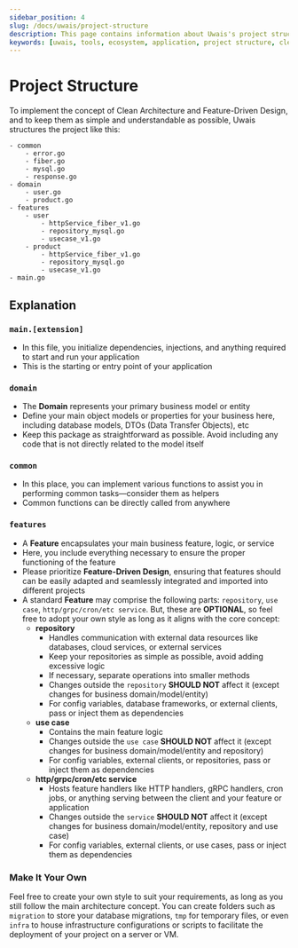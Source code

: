 ```yaml
---
sidebar_position: 4
slug: /docs/uwais/project-structure
description: This page contains information about Uwais's project structure
keywords: [uwais, tools, ecosystem, application, project structure, clean architecture, feature driven design, domain driven design, design pattern]
---
```


# Project Structure

To implement the concept of Clean Architecture and Feature-Driven Design, and to keep them as simple and understandable as possible, Uwais structures the project like this:

```text title="Example (Go)"
- common
    - error.go
    - fiber.go
    - mysql.go
    - response.go
- domain
    - user.go
    - product.go
- features
    - user
        - httpService_fiber_v1.go
        - repository_mysql.go
        - usecase_v1.go
    - product
    	- httpService_fiber_v1.go
        - repository_mysql.go
        - usecase_v1.go
- main.go
```

## Explanation

### `main.[extension]`

- In this file, you initialize dependencies, injections, and anything required to start and run your application
- This is the starting or entry point of your application

### `domain`

- The **Domain** represents your primary business model or entity
- Define your main object models or properties for your business here, including database models, DTOs (Data Transfer Objects), etc
- Keep this package as straightforward as possible. Avoid including any code that is not directly related to the model itself

### `common`

- In this place, you can implement various functions to assist you in performing common tasks—consider them as helpers
- Common functions can be directly called from anywhere

### `features`

- A **Feature** encapsulates your main business feature, logic, or service
- Here, you include everything necessary to ensure the proper functioning of the feature
- Please prioritize **Feature-Driven Design**, ensuring that features should can be easily adapted and seamlessly integrated and imported into different projects
- A standard **Feature** may comprise the following parts: `repository`, `use case`, `http/grpc/cron/etc service`. But, these are **OPTIONAL**, so feel free to adopt your own style as long as it aligns with the core concept:
    - **repository**
        - Handles communication with external data resources like databases, cloud services, or external services
        - Keep your repositories as simple as possible, avoid adding excessive logic
        - If necessary, separate operations into smaller methods
        - Changes outside the `repository` **SHOULD NOT** affect it (except changes for business domain/model/entity)
        - For config variables, database frameworks, or external clients, pass or inject them as dependencies
    - **use case**
        - Contains the main feature logic
        - Changes outside the `use case` **SHOULD NOT** affect it (except changes for business domain/model/entity and repository)
        - For config variables, external clients, or repositories, pass or inject them as dependencies
    - **http/grpc/cron/etc service**
        - Hosts feature handlers like HTTP handlers, gRPC handlers, cron jobs, or anything serving between the client and your feature or application
        - Changes outside the `service` **SHOULD NOT** affect it (except changes for business domain/model/entity, repository and use case)
        - For config variables, external clients, or use cases, pass or inject them as dependencies

### Make It Your Own

Feel free to create your own style to suit your requirements, as long as you still follow the main architecture concept.
You can create folders such as `migration` to store your database migrations, `tmp` for temporary files, or even `infra`
to house infrastructure configurations or scripts to facilitate the deployment of your project on a server or VM.
